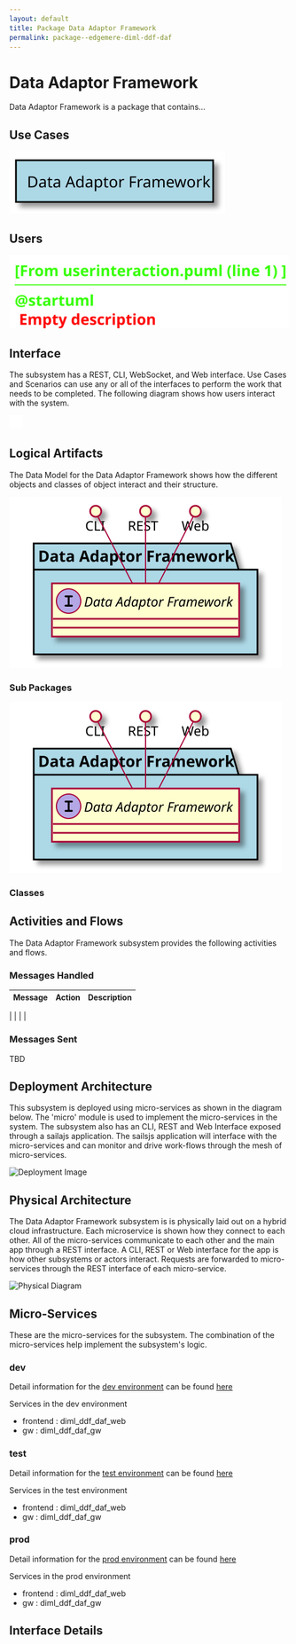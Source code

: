 ```yaml
---
layout: default
title: Package Data Adaptor Framework
permalink: package--edgemere-diml-ddf-daf
---
```

# Data Adaptor Framework

Data Adaptor Framework is a package that contains...



## Use Cases



![UseCase Diagram](./usecases.svg)

## Users


![User Interaction](./userinteraction.svg)

## Interface
The subsystem has a REST, CLI, WebSocket, and Web interface. Use Cases and Scenarios can use any or all
of the interfaces to perform the work that needs to be completed. The following  diagram shows how
users interact with the system.

![Scenario Mappings Diagram](./scenariomapping.svg)



## Logical Artifacts
The Data Model for the  Data Adaptor Framework shows how the different objects and classes of object interact
and their structure.

![Sub Package Diagram](./subpackage.svg)

### Sub Packages



![Logical Diagram](./logical.svg)

### Classes



## Activities and Flows
The Data Adaptor Framework subsystem provides the following activities and flows.

### Messages Handled
| Message | Action | Description |
|---|---|---|

|    |    |    |

### Messages Sent

TBD

## Deployment Architecture

This subsystem is deployed using micro-services as shown in the diagram below. The 'micro' module is
used to implement the micro-services in the system.
The subsystem also has an CLI, REST and Web Interface exposed through a sailajs application. The sailsjs
application will interface with the micro-services and can monitor and drive work-flows through the mesh of
micro-services.

![Deployment Image](./deployment.svg)

## Physical Architecture

The Data Adaptor Framework subsystem is is physically laid out on a hybrid cloud infrastructure. Each microservice is shown
how they connect to each other. All of the micro-services communicate to each other and the main app through a
REST interface. A CLI, REST or Web interface for the app is how other subsystems or actors interact. Requests are
forwarded to micro-services through the REST interface of each micro-service.

![Physical Diagram](./physical.svg)

## Micro-Services
These are the micro-services for the subsystem. The combination of the micro-services help implement
the subsystem's logic.

### dev
Detail information for the [dev environment](environment--edgemere-diml-ddf-daf-dev)
can be found [here](environment--edgemere-diml-ddf-daf-dev)

Services in the dev environment

* frontend : diml_ddf_daf_web
* gw : diml_ddf_daf_gw

### test
Detail information for the [test environment](environment--edgemere-diml-ddf-daf-test)
can be found [here](environment--edgemere-diml-ddf-daf-test)

Services in the test environment

* frontend : diml_ddf_daf_web
* gw : diml_ddf_daf_gw

### prod
Detail information for the [prod environment](environment--edgemere-diml-ddf-daf-prod)
can be found [here](environment--edgemere-diml-ddf-daf-prod)

Services in the prod environment

* frontend : diml_ddf_daf_web
* gw : diml_ddf_daf_gw


## Interface Details


